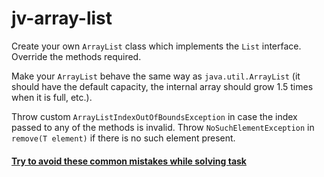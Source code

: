 # jv-array-list

Create your own `ArrayList` class which implements the `List` interface. Override the methods required.
 
Make your `ArrayList` behave the same way as `java.util.ArrayList` (it should have the default capacity, the 
internal array should grow 1.5 times when it is full, etc.).

Throw custom `ArrayListIndexOutOfBoundsException` in case the index passed to any of the methods is invalid.
Throw `NoSuchElementException` in `remove(T element)` if there is no such element present.

#### [Try to avoid these common mistakes while solving task](./checklist.md)
